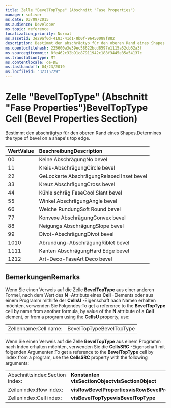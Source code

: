 ```yaml
---
title: Zelle "BevelTopType" (Abschnitt "Fase Properties")
manager: soliver
ms.date: 03/09/2015
ms.audience: Developer
ms.topic: reference
localization_priority: Normal
ms.assetid: 3e29af0d-4183-41d1-8b0f-96450089f882
description: Bestimmt den abschrägtyp für den oberen Rand eines Shapes.
ms.openlocfilehash: 225600a3e39ec58622bcd8597e1115a52cb62a3f
ms.sourcegitcommit: 8fe462c32b91c87911942c188f3445e85a54137c
ms.translationtype: MT
ms.contentlocale: de-DE
ms.lasthandoff: 04/23/2019
ms.locfileid: "32315729"
---
```

# <a name="beveltoptype-cell-bevel-properties-section"></a><span data-ttu-id="057d3-103">Zelle "BevelTopType" (Abschnitt "Fase Properties")</span><span class="sxs-lookup"><span data-stu-id="057d3-103">BevelTopType Cell (Bevel Properties Section)</span></span>

<span data-ttu-id="057d3-104">Bestimmt den abschrägtyp für den oberen Rand eines Shapes.</span><span class="sxs-lookup"><span data-stu-id="057d3-104">Determines the type of bevel on a shape's top edge.</span></span> 
  
|<span data-ttu-id="057d3-105">**Wert**</span><span class="sxs-lookup"><span data-stu-id="057d3-105">**Value**</span></span>|<span data-ttu-id="057d3-106">**Beschreibung**</span><span class="sxs-lookup"><span data-stu-id="057d3-106">**Description**</span></span>|
|:-----|:-----|
|<span data-ttu-id="057d3-107">0</span><span class="sxs-lookup"><span data-stu-id="057d3-107">0</span></span>  <br/> |<span data-ttu-id="057d3-108">Keine Abschrägung</span><span class="sxs-lookup"><span data-stu-id="057d3-108">No bevel</span></span>  <br/> |
|<span data-ttu-id="057d3-109">1</span><span class="sxs-lookup"><span data-stu-id="057d3-109">1</span></span>  <br/> |<span data-ttu-id="057d3-110">Kreis-Abschrägung</span><span class="sxs-lookup"><span data-stu-id="057d3-110">Circle bevel</span></span>  <br/> |
|<span data-ttu-id="057d3-111">2</span><span class="sxs-lookup"><span data-stu-id="057d3-111">2</span></span>  <br/> |<span data-ttu-id="057d3-112">GeLockerte Abschrägung</span><span class="sxs-lookup"><span data-stu-id="057d3-112">Relaxed Inset bevel</span></span>  <br/> |
|<span data-ttu-id="057d3-113">3</span><span class="sxs-lookup"><span data-stu-id="057d3-113">3</span></span>  <br/> |<span data-ttu-id="057d3-114">Kreuz Abschrägung</span><span class="sxs-lookup"><span data-stu-id="057d3-114">Cross bevel</span></span>  <br/> |
|<span data-ttu-id="057d3-115">4</span><span class="sxs-lookup"><span data-stu-id="057d3-115">4</span></span>  <br/> |<span data-ttu-id="057d3-116">Kühle schräg Fase</span><span class="sxs-lookup"><span data-stu-id="057d3-116">Cool Slant bevel</span></span>  <br/> |
|<span data-ttu-id="057d3-117">5</span><span class="sxs-lookup"><span data-stu-id="057d3-117">5</span></span>  <br/> |<span data-ttu-id="057d3-118">Winkel Abschrägung</span><span class="sxs-lookup"><span data-stu-id="057d3-118">Angle bevel</span></span>  <br/> |
|<span data-ttu-id="057d3-119">6</span><span class="sxs-lookup"><span data-stu-id="057d3-119">6</span></span>  <br/> |<span data-ttu-id="057d3-120">Weiche Rundung</span><span class="sxs-lookup"><span data-stu-id="057d3-120">Soft Round bevel</span></span>  <br/> |
|<span data-ttu-id="057d3-121">7</span><span class="sxs-lookup"><span data-stu-id="057d3-121">7</span></span>  <br/> |<span data-ttu-id="057d3-122">Konvexe Abschrägung</span><span class="sxs-lookup"><span data-stu-id="057d3-122">Convex bevel</span></span>  <br/> |
|<span data-ttu-id="057d3-123">8</span><span class="sxs-lookup"><span data-stu-id="057d3-123">8</span></span>  <br/> |<span data-ttu-id="057d3-124">Neigungs Abschrägung</span><span class="sxs-lookup"><span data-stu-id="057d3-124">Slope bevel</span></span>  <br/> |
|<span data-ttu-id="057d3-125">9</span><span class="sxs-lookup"><span data-stu-id="057d3-125">9</span></span>  <br/> |<span data-ttu-id="057d3-126">Divot-Abschrägung</span><span class="sxs-lookup"><span data-stu-id="057d3-126">Divot bevel</span></span>  <br/> |
|<span data-ttu-id="057d3-127">10</span><span class="sxs-lookup"><span data-stu-id="057d3-127">10</span></span>  <br/> |<span data-ttu-id="057d3-128">Abrundung-Abschrägung</span><span class="sxs-lookup"><span data-stu-id="057d3-128">Riblet bevel</span></span>  <br/> |
|<span data-ttu-id="057d3-129">11</span><span class="sxs-lookup"><span data-stu-id="057d3-129">11</span></span>  <br/> |<span data-ttu-id="057d3-130">Kanten Abschrägung</span><span class="sxs-lookup"><span data-stu-id="057d3-130">Hard Edge bevel</span></span>  <br/> |
|<span data-ttu-id="057d3-131">12</span><span class="sxs-lookup"><span data-stu-id="057d3-131">12</span></span>  <br/> |<span data-ttu-id="057d3-132">Art-Deco-Fase</span><span class="sxs-lookup"><span data-stu-id="057d3-132">Art Deco bevel</span></span>  <br/> |
   
## <a name="remarks"></a><span data-ttu-id="057d3-133">Bemerkungen</span><span class="sxs-lookup"><span data-stu-id="057d3-133">Remarks</span></span>

<span data-ttu-id="057d3-134">Wenn Sie einen Verweis auf die Zelle **BevelTopType** aus einer anderen Formel, nach dem Wert des **N** -Attributs eines **Cell** -Elements oder aus einem Programm mithilfe der **CellsU** -Eigenschaft nach Namen erhalten möchten, verwenden Sie Folgendes:</span><span class="sxs-lookup"><span data-stu-id="057d3-134">To get a reference to the **BevelTopType** cell by name from another formula, by value of the **N** attribute of a **Cell** element, or from a program using the **CellsU** property, use:</span></span> 
  
|||
|:-----|:-----|
|<span data-ttu-id="057d3-135">Zellenname:</span><span class="sxs-lookup"><span data-stu-id="057d3-135">Cell name:</span></span>  <br/> |<span data-ttu-id="057d3-136">BevelTopType</span><span class="sxs-lookup"><span data-stu-id="057d3-136">BevelTopType</span></span>  <br/> |
   
<span data-ttu-id="057d3-137">Wenn Sie einen Verweis auf die Zelle **BevelTopType** aus einem Programm nach Index erhalten möchten, verwenden Sie die **CellsSRC** -Eigenschaft mit folgenden Argumenten:</span><span class="sxs-lookup"><span data-stu-id="057d3-137">To get a reference to the **BevelTopType** cell by index from a program, use the **CellsSRC** property with the following arguments:</span></span> 
  
|||
|:-----|:-----|
|<span data-ttu-id="057d3-138">Abschnittsindex:</span><span class="sxs-lookup"><span data-stu-id="057d3-138">Section index:</span></span>  <br/> |<span data-ttu-id="057d3-139">**Konstanten visSectionObject**</span><span class="sxs-lookup"><span data-stu-id="057d3-139">**visSectionObject**</span></span> <br/> |
|<span data-ttu-id="057d3-140">Zeilenindex:</span><span class="sxs-lookup"><span data-stu-id="057d3-140">Row index:</span></span>  <br/> |<span data-ttu-id="057d3-141">**visRowBevelProperties**</span><span class="sxs-lookup"><span data-stu-id="057d3-141">**visRowBevelProperties**</span></span> <br/> |
|<span data-ttu-id="057d3-142">Zellenindex:</span><span class="sxs-lookup"><span data-stu-id="057d3-142">Cell index:</span></span>  <br/> |<span data-ttu-id="057d3-143">**visBevelTopType**</span><span class="sxs-lookup"><span data-stu-id="057d3-143">**visBevelTopType**</span></span> <br/> |
   

